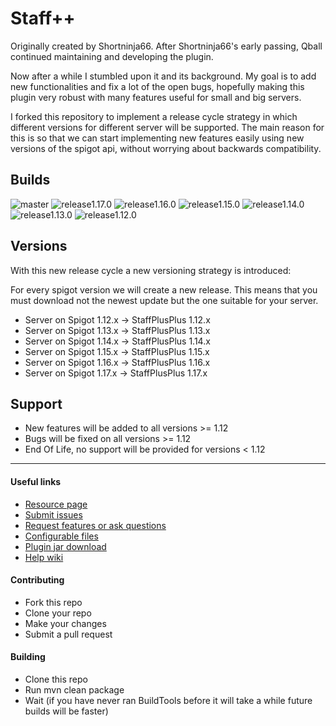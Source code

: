 # Staff++
Originally created by Shortninja66. After Shortninja66's early passing, Qball continued maintaining and developing the plugin.

Now after a while I stumbled upon it and its background. My goal is to add new functionalities and fix a lot of the open bugs, hopefully making this plugin very robust with many features useful for small and big servers.

I forked this repository to implement a release cycle strategy in which different versions for different server will be supported.
The main reason for this is so that we can start implementing new features easily using new versions of the spigot api, without worrying about backwards compatibility.

## Builds

![master](https://github.com/garagepoort/StaffPlusPlus/workflows/MasterBuild/badge.svg)
![release1.17.0](https://github.com/garagepoort/StaffPlusPlus/workflows/Release_1.17.0/badge.svg)
![release1.16.0](https://github.com/garagepoort/StaffPlusPlus/workflows/Release_1.16.0/badge.svg)
![release1.15.0](https://github.com/garagepoort/StaffPlusPlus/workflows/Release_1.15.0/badge.svg)
![release1.14.0](https://github.com/garagepoort/StaffPlusPlus/workflows/Release_1.14.0/badge.svg)
![release1.13.0](https://github.com/garagepoort/StaffPlusPlus/workflows/Release_1.13.0/badge.svg)
![release1.12.0](https://github.com/garagepoort/StaffPlusPlus/workflows/Release_1.12.0/badge.svg)

## Versions
With this new release cycle a new versioning strategy is introduced:

For every spigot version we will create a new release. This means that you must download not the newest update but the one suitable for your server.

- Server on Spigot 1.12.x -> StaffPlusPlus 1.12.x
- Server on Spigot 1.13.x -> StaffPlusPlus 1.13.x
- Server on Spigot 1.14.x -> StaffPlusPlus 1.14.x
- Server on Spigot 1.15.x -> StaffPlusPlus 1.15.x
- Server on Spigot 1.16.x -> StaffPlusPlus 1.16.x
- Server on Spigot 1.17.x -> StaffPlusPlus 1.17.x

## Support 
- New features will be added to all versions >= 1.12
- Bugs will be fixed on all versions  >= 1.12
- End Of Life, no support will be provided for versions < 1.12

----
#### Useful links
* [Resource page](https://www.spigotmc.org/resources/staffplusplus.83562/)
* [Submit issues](https://github.com/garagepoort/StaffPlusPlus/issues)
* [Request features or ask questions](https://discord.gg/Nwvubuz)
* [Configurable files](https://github.com/Shortninja66/StaffPlus/wiki/Configurable-files)
* [Plugin jar download](https://www.spigotmc.org/resources/staffplusplus.83562/history)
* [Help wiki](https://github.com/garagepoort/StaffPlusPlus/wiki)

#### Contributing
* Fork this repo
* Clone your repo
* Make your changes
* Submit a pull request

#### Building
* Clone this repo
* Run mvn clean package
* Wait (if you have never ran BuildTools before it will take a while future builds will be faster)

